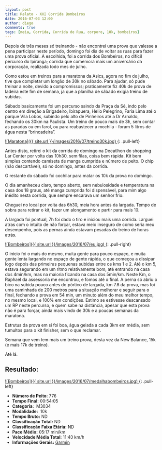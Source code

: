 ```yaml
---
layout: post
title: Relato - XXI Corrida Bombeiros
date: 2016-07-03 12:00
author: diego
comments: true
tags: [meia, Corrida, Corrida de Rua, corpore, 10k, bombeiros]
---
```


Depois de três meses só treinando - não encontrei uma prova que valesse a pena participar neste período, domingo foi dia de voltar as ruas para fazer uma prova oficial.  A escolhida, foi a corrida dos Bombeiros, no difícil percurso do Ipiranga; corrida que comemora mais um aniversário da corporação, realizada todo mes de julho.

Como estou em treinos para a maratona da Asics, agora no fim de julho, tive que completar um longão de 30k no sábado. Para ajudar, só pude treinar a noite, devido a compromissos; praticamente fiz 40k de prova de ladeira este fim de semana, ja que a planilha de sábado exigia treino de subidas.

Sábado basicamente foi um percurso saindo da Praça da Sé, indo pelo centro em direção a Brigadeiro, Ibirapuera, Helio Pelegrino, Faria Lima até o parque Vila Lobos, subindo pelo alto de Pinheiros até a Dr Arnaldo, fechando os 30km na Paulista. Um treino de pouco mais de 3h, sem contar as paradas ou em farol, ou para reabastecer a mochila - foram 5 litros de água nesta “brincadeira”.


<a href="/images/2016/07/treino30k.jpg">
![Maratona]({{ site.url }}/images/2016/07/treino30k.jpg)
</a>
{: .pull-left}

Antes disto, retirei o kit da corrida de domingo na Decatlhon do shopping Lar Center por volta das 10h30, sem filas, coisa bem rápida. Kit bem simples contendo camiseta de manga cumprida e número de peito. O chip (não descartável), só no domingo, antes da corrida.

O restante do sábado foi cochilar para matar os 10k da prova no domingo.

O dia amanheceu claro, tempo aberto, sem nebulosidade e temperatura na casa dos 18 graus, até manga cumprida foi dispensável, para mim algo inédito nesta corrida, que sempre encarava um senhor frio.

Cheguei no local por volta das 6h30, meia hora antes da largada. Tempo de sobra para retirar o kit, fazer um alongamento e partir para mais 10.

A largada foi pontual, 7h foi dado o tiro e iniciou mais uma corrida. Larguei atras com o intuito de não forçar, estava meio inseguro de como seria meu desempenho, pois as pernas ainda estavam pesadas do treino de horas atrás.

<a href="/images/2016/07/eu.jpg">
![Bombeiros]({{ site.url }}/images/2016/07/eu.jpg)
</a>
{: .pull-right}

O inicio foi o mais do mesmo, muita gente para pouco espaço, e muita gente lenta largando no espaço de gente rápida, o que começou a dissipar logo depois das primeiras pequenas subidas entre os kms 1 e 2. Até o km 5, estava segurando em um ritmo relativamente bom, até entrando na casa dos 4min/km, mas na maioria ficando na casa dos 5min/km. Neste Km, o Raphael da assessoria me encontrou, e fomos até o final. A perna só abriu o bico na subida pouco antes do pórtico de largada, km 7.8 da prova, mas foi uma caminhada de 200 metros para a situação melhorar e seguir para o final, fechando a prova em 54 min, um minuto além do meu melhor tempo, no mesmo local, e 100% em condições. Estimo se estivesse descansado um RP neste percurso, e quem sabe na distância, apesar que esta prova não é para forçar, ainda mais vindo de 30k e a poucas semanas da maratona.

Estrutus da prova em si foi boa, água gelada a cada 3km em média, sem tumultos para o kit finisher, sem o que reclamar.

Semana que vem tem mais um treino prova, desta vez da New Balance, 15k (e mais 17k de treino).

Até lá.

## Resultado:

<a href="/images/2016/07/medalhabombeiros_big.jpg">
![Bombeiros]({{ site.url }}/images/2016/07/medalhabombeiros.jpg)
</a>
{: .pull-left}

* **Número de Peito:** 776
* **Tempo Final:** 00:54:05
* **Categoria:**  M3034
* **Modalidade:**  10k
* **Tempo Bruto:** ND
* **Classificação Total:**  ND
* **Classificação Faixa Etária:**  ND
* **Pace Médio:** 05:17 min/km
* **Velocidade Média Total:**  11:40 km/h
* **Informações Gerais:** <a href="https://connect.garmin.com/modern/activity/1239434120" target="_blank">Garmin</a>
